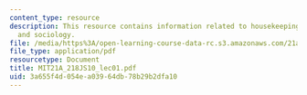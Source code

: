 ```yaml
---
content_type: resource
description: This resource contains information related to housekeeping, anthropology
  and sociology.
file: /media/https%3A/open-learning-course-data-rc.s3.amazonaws.com/21a-218j-identity-and-difference-spring-2010/3a655f4d054ea03964db78b29b2dfa10_MIT21A_218JS10_lec01.pdf
file_type: application/pdf
resourcetype: Document
title: MIT21A_218JS10_lec01.pdf
uid: 3a655f4d-054e-a039-64db-78b29b2dfa10
---
```

